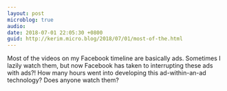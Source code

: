 ```yaml
---
layout: post
microblog: true
audio: 
date: 2018-07-01 22:05:30 +0800
guid: http://kerim.micro.blog/2018/07/01/most-of-the.html
---
```

Most of the videos on my Facebook timeline are basically ads. Sometimes I lazily watch them, but now Facebook has taken to interrupting these ads with ads?! How many hours went into developing this ad-within-an-ad technology? Does anyone watch them?
